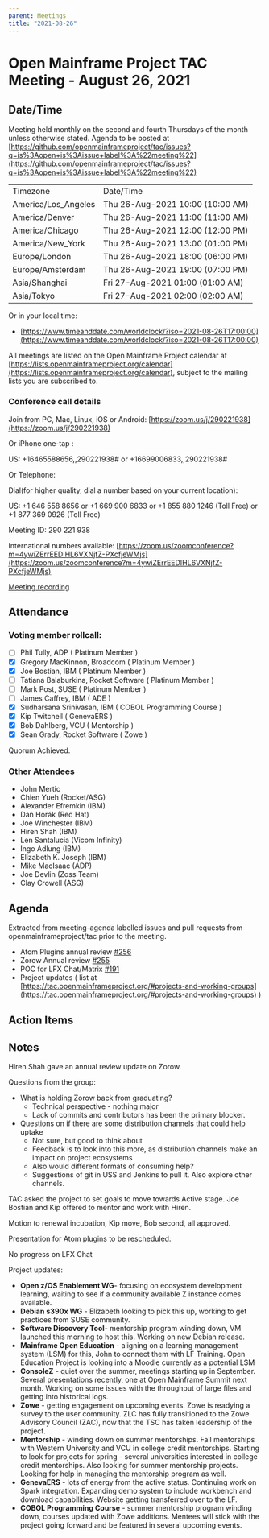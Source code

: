 ```yaml
---
parent: Meetings
title: "2021-08-26"
---
```


# Open Mainframe Project TAC Meeting - August 26, 2021


## Date/Time

Meeting held monthly on the second and fourth Thursdays of the month unless otherwise stated. Agenda to be posted at [https://github.com/openmainframeproject/tac/issues?q=is%3Aopen+is%3Aissue+label%3A%22meeting%22](https://github.com/openmainframeproject/tac/issues?q=is%3Aopen+is%3Aissue+label%3A%22meeting%22)


<table>
  <tr>
   <td>Timezone
   </td>
   <td>Date/Time
   </td>
  </tr>
  <tr>
   <td>America/Los_Angeles
   </td>
   <td>Thu 26-Aug-2021 10:00 (10:00 AM)
   </td>
  </tr>
  <tr>
   <td>America/Denver
   </td>
   <td>Thu 26-Aug-2021 11:00 (11:00 AM)
   </td>
  </tr>
  <tr>
   <td>America/Chicago
   </td>
   <td>Thu 26-Aug-2021 12:00 (12:00 PM)
   </td>
  </tr>
  <tr>
   <td>America/New_York
   </td>
   <td>Thu 26-Aug-2021 13:00 (01:00 PM)
   </td>
  </tr>
  <tr>
   <td>Europe/London
   </td>
   <td>Thu 26-Aug-2021 18:00 (06:00 PM)
   </td>
  </tr>
  <tr>
   <td>Europe/Amsterdam
   </td>
   <td>Thu 26-Aug-2021 19:00 (07:00 PM)
   </td>
  </tr>
  <tr>
   <td>Asia/Shanghai
   </td>
   <td>Fri 27-Aug-2021 01:00 (01:00 AM)
   </td>
  </tr>
  <tr>
   <td>Asia/Tokyo
   </td>
   <td>Fri 27-Aug-2021 02:00 (02:00 AM)
   </td>
  </tr>
</table>


Or in your local time:



* [https://www.timeanddate.com/worldclock/?iso=2021-08-26T17:00:00](https://www.timeanddate.com/worldclock/?iso=2021-08-26T17:00:00)

All meetings are listed on the Open Mainframe Project calendar at [https://lists.openmainframeproject.org/calendar](https://lists.openmainframeproject.org/calendar), subject to the mailing lists you are subscribed to.


### Conference call details

Join from PC, Mac, Linux, iOS or Android: [https://zoom.us/j/290221938](https://zoom.us/j/290221938)

Or iPhone one-tap :

US: +16465588656,,290221938# or +16699006833,,290221938#

Or Telephone:

Dial(for higher quality, dial a number based on your current location):

US: +1 646 558 8656  or +1 669 900 6833  or +1 855 880 1246 (Toll Free) or +1 877 369 0926 (Toll Free)

Meeting ID: 290 221 938

International numbers available: [https://zoom.us/zoomconference?m=4ywiZErrEEDIHL6VXNjfZ-PXcfjeWMjs](https://zoom.us/zoomconference?m=4ywiZErrEEDIHL6VXNjfZ-PXcfjeWMjs)

[Meeting recording](https://drive.google.com/drive/folders/13tFBM50RIUGw6ZB-kyb0vcDEA1NMvBTB?usp=sharing)


## Attendance


### Voting member rollcall:

- [ ] Phil Tully, ADP ( Platinum Member )
- [x] Gregory MacKinnon, Broadcom ( Platinum Member )
- [x] Joe Bostian, IBM ( Platinum Member )
- [ ] Tatiana Balaburkina, Rocket Software ( Platinum Member )
- [ ] Mark Post, SUSE ( Platinum Member )
- [ ] James Caffrey, IBM ( ADE )
- [x] Sudharsana Srinivasan, IBM ( COBOL Programming Course )
- [x] Kip Twitchell ( GenevaERS )
- [x] Bob Dahlberg, VCU ( Mentorship )
- [x] Sean Grady, Rocket Software ( Zowe )

Quorum Achieved.


### Other Attendees

- John Mertic
- Chien Yueh (Rocket/ASG)
- Alexander Efremkin (IBM)
- Dan Horák (Red Hat)
- Joe Winchester (IBM)
- Hiren Shah (IBM)
- Len Santalucia (Vicom Infinity)
- Ingo Adlung (IBM)
- Elizabeth K. Joseph (IBM)
- Mike MacIsaac (ADP)
- Joe Devlin (Zoss Team)
- Clay Crowell (ASG)


## Agenda

Extracted from meeting-agenda labelled issues and pull requests from openmainframeproject/tac prior to the meeting.



* Atom Plugins annual review [#256](https://github.com/openmainframeproject/tac/issues/256)
* Zorow Annual review [#255](https://github.com/openmainframeproject/tac/issues/255)
* POC for LFX Chat/Matrix [#191](https://github.com/openmainframeproject/tac/issues/191)
* Project updates ( list at [https://tac.openmainframeproject.org/#projects-and-working-groups](https://tac.openmainframeproject.org/#projects-and-working-groups) )


## Action Items


## Notes

Hiren Shah gave an annual review update on Zorow. 

Questions from the group:



* What is holding Zorow back from graduating?
    * Technical perspective - nothing major
    * Lack of commits and contributors has been the primary blocker.
* Questions on if there are some distribution channels that could help uptake
    * Not sure, but good to think about
    * Feedback is to look into this more, as distribution channels make an impact on project ecosystems
    * Also would different formats of consuming help?
    * Suggestions of git in USS and Jenkins to pull it. Also explore other channels.

TAC asked the project to set goals to move towards Active stage. Joe Bostian and Kip offered to mentor and work with Hiren.

Motion to renewal incubation, Kip move, Bob second, all approved.

Presentation for Atom plugins to be rescheduled.

No progress on LFX Chat

Project updates:



* **Open z/OS Enablement WG**- focusing on ecosystem development learning, waiting to see if a community available Z instance comes available.
* **Debian s390x WG** - Elizabeth looking to pick this up, working to get practices from SUSE community.
* **Software Discovery Tool**- mentorship program winding down, VM launched this morning to host this. Working on new Debian release.
* **Mainframe Open Education** - aligning on a learning management system (LSM) for this, John to connect them with LF Training.  Open Education Project is looking into a Moodle currently as a potential LSM
* **ConsoleZ** - quiet over the summer, meetings starting up in September. Several presentations recently, one at Open Mainframe Summit next month. Working on some issues with the throughput of large files and getting into historical logs.
* **Zowe** - getting engagement on upcoming events. Zowe is readying a survey to the user community. ZLC has fully transitioned to the Zowe Advisory Council (ZAC), now that the TSC has taken leadership of the project.
* **Mentorship** - winding down on summer mentorships. Fall mentorships with Western University and VCU in college credit mentorships. Starting to look for projects for spring - several universities interested in college credit mentorships. Also looking for summer mentorship projects. Looking for help in managing the mentorship program as well.
* **GenevaERS** - lots of energy from the active status. Continuing work on Spark integration. Expanding demo system to include workbench and download capabilities. Website getting transferred over to the LF.
* **COBOL Programming Course** - summer mentorship program winding down, courses updated with Zowe additions. Mentees will stick with the project going forward and be featured in several upcoming events.
